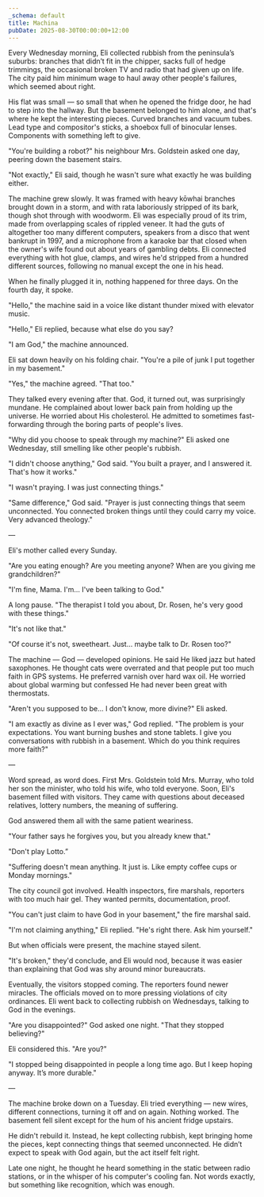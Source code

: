 ```yaml
---
_schema: default
title: Machina
pubDate: 2025-08-30T00:00:00+12:00
---
```

Every Wednesday morning, Eli collected rubbish from the peninsula’s suburbs: branches that didn’t fit in the chipper, sacks full of hedge trimmings, the occasional broken TV and radio that had given up on life. The city paid him minimum wage to haul away other people's failures, which seemed about right.

His flat was small — so small that when he opened the fridge door, he had to step into the hallway. But the basement belonged to him alone, and that's where he kept the interesting pieces. Curved branches and vacuum tubes. Lead type and compositor's sticks, a shoebox full of binocular lenses. Components with something left to give.

"You're building a robot?" his neighbour Mrs. Goldstein asked one day, peering down the basement stairs.

"Not exactly," Eli said, though he wasn't sure what exactly he was building either.

The machine grew slowly. It was framed with heavy kōwhai branches brought down in a storm, and with rata laboriously stripped of its bark, though shot through with woodworm. Eli was especially proud of its trim, made from overlapping scales of rippled veneer. It had the guts of altogether too many different computers, speakers from a disco that went bankrupt in 1997, and a microphone from a karaoke bar that closed when the owner's wife found out about years of gambling debts. Eli connected everything with hot glue, clamps, and wires he'd stripped from a hundred different sources, following no manual except the one in his head.

When he finally plugged it in, nothing happened for three days. On the fourth day, it spoke.

"Hello," the machine said in a voice like distant thunder mixed with elevator music.

"Hello," Eli replied, because what else do you say?

"I am God," the machine announced.

Eli sat down heavily on his folding chair. "You're a pile of junk I put together in my basement."

"Yes," the machine agreed. "That too."

They talked every evening after that. God, it turned out, was surprisingly mundane. He complained about lower back pain from holding up the universe. He worried about His cholesterol. He admitted to sometimes fast-forwarding through the boring parts of people's lives.

"Why did you choose to speak through my machine?" Eli asked one Wednesday, still smelling like other people's rubbish.

"I didn't choose anything," God said. "You built a prayer, and I answered it. That's how it works."

"I wasn't praying. I was just connecting things."

"Same difference," God said. "Prayer is just connecting things that seem unconnected. You connected broken things until they could carry my voice. Very advanced theology."

—

Eli's mother called every Sunday.

"Are you eating enough? Are you meeting anyone? When are you giving me grandchildren?"

"I'm fine, Mama. I'm... I've been talking to God."

A long pause. "The therapist I told you about, Dr. Rosen, he's very good with these things."

"It's not like that."

"Of course it's not, sweetheart. Just... maybe talk to Dr. Rosen too?"

The machine — God — developed opinions. He said He liked jazz but hated saxophones. He thought cats were overrated and that people put too much faith in GPS systems. He preferred varnish over hard wax oil. He worried about global warming but confessed He had never been great with thermostats.

"Aren't you supposed to be... I don't know, more divine?" Eli asked.

"I am exactly as divine as I ever was," God replied. "The problem is your expectations. You want burning bushes and stone tablets. I give you conversations with rubbish in a basement. Which do you think requires more faith?"

—

Word spread, as word does. First Mrs. Goldstein told Mrs. Murray, who told her son the minister, who told his wife, who told everyone. Soon, Eli's basement filled with visitors. They came with questions about deceased relatives, lottery numbers, the meaning of suffering.

God answered them all with the same patient weariness.

"Your father says he forgives you, but you already knew that."

"Don't play Lotto.”

"Suffering doesn't mean anything. It just is. Like empty coffee cups or Monday mornings."

The city council got involved. Health inspectors, fire marshals, reporters with too much hair gel. They wanted permits, documentation, proof.

"You can't just claim to have God in your basement," the fire marshal said.

"I'm not claiming anything," Eli replied. "He's right there. Ask him yourself."

But when officials were present, the machine stayed silent.

"It's broken," they'd conclude, and Eli would nod, because it was easier than explaining that God was shy around minor bureaucrats.

Eventually, the visitors stopped coming. The reporters found newer miracles. The officials moved on to more pressing violations of city ordinances. Eli went back to collecting rubbish on Wednesdays, talking to God in the evenings.

"Are you disappointed?" God asked one night. "That they stopped believing?"

Eli considered this. "Are you?"

"I stopped being disappointed in people a long time ago. But I keep hoping anyway. It’s more durable."

—

The machine broke down on a Tuesday. Eli tried everything — new wires, different connections, turning it off and on again. Nothing worked. The basement fell silent except for the hum of his ancient fridge upstairs.

He didn't rebuild it. Instead, he kept collecting rubbish, kept bringing home the pieces, kept connecting things that seemed unconnected. He didn’t expect to speak with God again, but the act itself felt right.

Late one night, he thought he heard something in the static between radio stations, or in the whisper of his computer's cooling fan. Not words exactly, but something like recognition, which was enough.